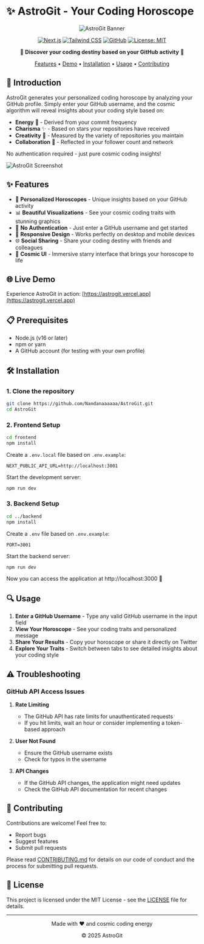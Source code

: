 # ✨ AstroGit - Your Coding Horoscope

<div align="center">

![AstroGit Banner](https://i.imgur.com/JZ3zXyD.png)

[![Next.js](https://img.shields.io/badge/Next.js-000000?style=for-the-badge&logo=next.js&logoColor=white)](https://nextjs.org/)
[![Tailwind CSS](https://img.shields.io/badge/Tailwind_CSS-38B2AC?style=for-the-badge&logo=tailwind-css&logoColor=white)](https://tailwindcss.com/)
[![GitHub](https://img.shields.io/badge/GitHub-181717?style=for-the-badge&logo=github&logoColor=white)](https://github.com/)
[![License: MIT](https://img.shields.io/badge/License-MIT-yellow.svg?style=for-the-badge)](https://opensource.org/licenses/MIT)

🌟 **Discover your coding destiny based on your GitHub activity** 🌟

[Features](#-features) • [Demo](https://astrogit-frontend.onrender.com) • [Installation](#-installation) • [Usage](#-usage) • [Contributing](#-contributing)

</div>

## 🚀 Introduction

AstroGit generates your personalized coding horoscope by analyzing your GitHub profile. Simply enter your GitHub username, and the cosmic algorithm will reveal insights about your coding style based on:

- **Energy** 🔋 - Derived from your commit frequency
- **Charisma** ✨ - Based on stars your repositories have received
- **Creativity** 🎨 - Measured by the variety of repositories you maintain
- **Collaboration** 👥 - Reflected in your follower count and network

No authentication required - just pure cosmic coding insights!

![AstroGit Screenshot](https://i.imgur.com/fTVQxDs.png)

## ✨ Features

- 🔮 **Personalized Horoscopes** - Unique insights based on your GitHub activity
- 📊 **Beautiful Visualizations** - See your cosmic coding traits with stunning graphics
- 🚫 **No Authentication** - Just enter a GitHub username and get started
- 📱 **Responsive Design** - Works perfectly on desktop and mobile devices
- 🌐 **Social Sharing** - Share your coding destiny with friends and colleagues
- 💫 **Cosmic UI** - Immersive starry interface that brings your horoscope to life

## 🌐 Live Demo

Experience AstroGit in action: [https://astrogit.vercel.app](https://astrogit.vercel.app)

## 📋 Prerequisites

- Node.js (v16 or later)
- npm or yarn
- A GitHub account (for testing with your own profile)

## 🛠️ Installation

### 1. Clone the repository

```bash
git clone https://github.com/Nandanaaaaaa/AstroGit.git
cd AstroGit
```

### 2. Frontend Setup

```bash
cd frontend
npm install
```

Create a `.env.local` file based on `.env.example`:

```
NEXT_PUBLIC_API_URL=http://localhost:3001
```

Start the development server:

```bash
npm run dev
```

### 3. Backend Setup

```bash
cd ../backend
npm install
```

Create a `.env` file based on `.env.example`:

```
PORT=3001
```

Start the backend server:

```bash
npm run dev
```

Now you can access the application at http://localhost:3000 🎉

## 🔍 Usage

1. **Enter a GitHub Username** - Type any valid GitHub username in the input field
2. **View Your Horoscope** - See your coding traits and personalized message
3. **Share Your Results** - Copy your horoscope or share it directly on Twitter
4. **Explore Your Traits** - Switch between tabs to see detailed insights about your coding style

## ⚠️ Troubleshooting

### GitHub API Access Issues

1. **Rate Limiting**
   - The GitHub API has rate limits for unauthenticated requests
   - If you hit limits, wait an hour or consider implementing a token-based approach

2. **User Not Found**
   - Ensure the GitHub username exists
   - Check for typos in the username

3. **API Changes**
   - If the GitHub API changes, the application might need updates
   - Check the GitHub API documentation for recent changes

## 🤝 Contributing

Contributions are welcome! Feel free to:

- Report bugs
- Suggest features
- Submit pull requests

Please read [CONTRIBUTING.md](CONTRIBUTING.md) for details on our code of conduct and the process for submitting pull requests.

## 📝 License

This project is licensed under the MIT License - see the [LICENSE](LICENSE) file for details.

---

<div align="center">
  <p>Made with ❤️ and cosmic coding energy</p>
  <p>© 2025 AstroGit</p>
</div>